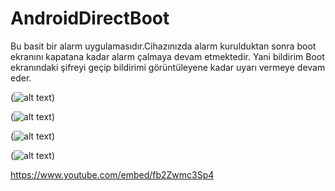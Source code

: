 # AndroidDirectBoot

Bu basit bir alarm uygulamasıdır.Cihazınızda alarm kurulduktan sonra boot ekranını kapatana kadar alarm çalmaya devam etmektedir.
Yani bildirim Boot ekranındaki şifreyi geçip bildirimi görüntüleyene kadar uyarı vermeye devam eder.

(![alt text](https://github.com/harunkor/AndroidDirectBoot/blob/master/device-2018-05-15-160347.png?raw=true))


(![alt text](https://github.com/harunkor/AndroidDirectBoot/blob/master/2.png?raw=true))

(![alt text](https://github.com/harunkor/AndroidDirectBoot/blob/master/3.png?raw=true))

(![alt text](https://github.com/harunkor/AndroidDirectBoot/blob/master/4.png?raw=true))




https://www.youtube.com/embed/fb2Zwmc3Sp4
